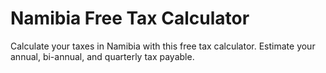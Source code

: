 # Namibia Free Tax Calculator

Calculate your taxes in Namibia with this free tax calculator. 
Estimate your annual, bi-annual, and quarterly tax payable.